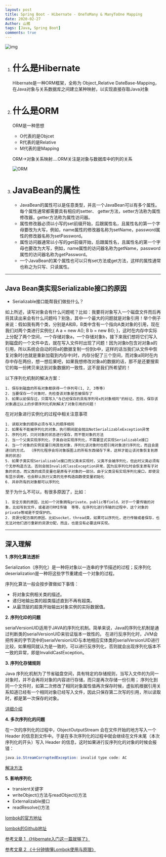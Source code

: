 ```yaml
---
layout: post
title: Spring Boot - Hibernate - OneToMany & ManyToOne Mapping
date: 2020-02-27
Author: 山猪
tags: [Java, Spring Boot]
comments: true
---
```

![img](https://i0.wp.com/blogs.innovationm.com/wp-content/uploads/2018/08/Hibernate-Mapping.png)

<!-- more -->

1. # 什么是Hibernate

    Hibernate是一种ORM框架，全称为 Object_Relative DateBase-Mapping，在Java对象与关系数据库之间建立某种映射，以实现直接存取Java对象


2. # 什么是ORM

    ORM是一种思想

    - O代表的是Objcet
    - R代表的是Relative
    - M代表的是Mapping

    ORM->对象关系映射....ORM关注是对象与数据库中的列的关系

    ![ORM](https://i.loli.net/2020/03/12/hirTEWDJ3Ybopn6.png)

3. # JavaBean的属性

    * JavaBean的属性可以是任意类型，并且一个JavaBean可以有多个属性。每个属性通常都需要具有相应的setter、 getter方法，setter方法称为属性修改器，getter方法称为属性访问器。
    * 属性修改器必须以小写的set前缀开始，后跟属性名，且属性名的第一个字母要改为大写，例如，name属性的修改器名称为setName，password属性的修改器名称为setPassword。
    * 属性访问器通常以小写的get前缀开始，后跟属性名，且属性名的第一个字母也要改为大写，例如，name属性的访问器名称为getName，password属性的访问器名称为getPassword。
    * 一个JavaBean的某个属性也可以只有set方法或get方法，这样的属性通常也称之为只写、只读属性。

---

## Java Bean类实现Serializable接口的原因

* Serializable接口能帮我们做些什么？

如上所述，读写对象会有什么问题呢？比如：我要将对象写入一个磁盘文件而后再将其读出来会有什么问题吗？别急，其中一个最大的问题就是对象引用！举个例子来说：假如我有两个类，分别是A和B，B类中含有一个指向A类对象的引用，现在我们对两个类进行实例化{ A a = new A(); B b = new B(); }，这时在内存中实际上分配了两个空间，一个存储对象a，一个存储对象b，接下来我们想将它们写入到磁盘的一个文件中去，就在写入文件时出现了问题！因为对象b包含对对象a的引用，所以系统会自动的将a的数据复制一份到b中，这样的话当我们从文件中恢复对象时(也就是重新加载到内存中)时，内存分配了三个空间，而对象a同时在内存中存在两份，想一想后果吧，如果我想修改对象a的数据的话，那不是还要搜索它的每一份拷贝来达到对象数据的一致性，这不是我们所希望的！


以下序列化机制的解决方案：

    1. 保存到磁盘的所有对象都获得一个序列号(1, 2, 3等等)
    2. 当要保存一个对象时，先检查该对象是否被保存了
    3. 如果以前保存过，只需写入"与已经保存的具有序列号x的对象相同"的标记，否则，保存该对象通过以上的步骤序列化机制解决了对象引用的问题！


在对对象进行实例化的过程中相关注意事项

    1. 读取对象的顺序必须与写入的顺序相同
    2. 如果有不能被序列化的对象，执行期间就会抛出NotSerializableException异常
    3. 序列化时，只对对象的状态进行保存，而不管对象的方法
    2. 当一个父类实现序列化，子类自动实现序列化，不需要显式实现Serializable接口
    4. 当一个对象的实例变量引用其他对象，序列化该对象时也把引用对象进行序列化，而且会是递归的方式。 （序列化程序会将对象版图上的所有东西储存下来，这样才能让该对象恢复到原来的状态）
    5. 如果子类实现Serializable接口而父类未实现时，父类不会被序列化，但此时父类必须有个无参构造方法，否则会抛InvalidClassException异常，因为反序列化时会恢复原有子对象的状态，而父类的成员变量也是原有子对象的一部分。由于父类没有实现序列化接口，即使没有显示调用，也会默认执行父类的无参构造函数使变量初始化
    6. 并非所有的对象都可以序列化

至于为什么不可以，有很多原因了，比如：

    1. 安全方面的原因，比如一个对象拥有private，public等field，对于一个要传输的对象，比如写到文件，或者进行RMI传输  等等，在序列化进行传输的过程中，这个对象的private等域是不受保护的。
    2. 资源分配方面的原因，比如socket，thread类，如果可以序列化，进行传输或者保存，也无法对他们进行重新的资源分配，而且，也是没有必要这样实现。

---

## 深入理解

**1. 序列化算法透析**

Serialization（序列化）是一种将对象以一连串的字节描述的过程；反序列化deserialization是一种将这些字节重建成一个对象的过程。

序列化算法一般会按步骤做如下事情：

- 将对象实例相关类的描述。
- 递归地输出类的超类描述直到不再有超类。
- 从最顶层的超类开始输出对象实例的实际数据值。


**2. 序列化ID的问题**

serialVersionUID适用于JAVA的序列化机制。简单来说，Java的序列化机制是通过判断类的serialVersionUID来验证版本一致性的。
在进行反序列化时，JVM会把传来的字节流中的serialVersionUID与本地相应实体类的serialVersionUID进行比较，如果相同就认为是一致的，可以进行反序列化，否则就会出现序列化版本不一致的异常，即是InvalidCastException。

**3. 序列化存储规则**

Java 序列化机制为了节省磁盘空间，具有特定的存储规则，当写入文件的为同一对象时，并不会再将对象的内容进行存储，而只是再次存储一份引用；
序列化到同一个文件时，如第二次修改了相同对象属性值再次保存时候，虚拟机根据引用关系知道已经有一个相同对象已经写入文件，因此只保存第二次写的引用，所以读取时，都是第一次保存的对象。

[详细介绍](https://www.ibm.com/developerworks/cn/java/j-lo-serial/)

**4. 多次序列化的问题**

在一次的序列化的过程中，ObjectOutputStream 会在文件开始的地方写入一个 Header 的信息到文件中。于是在多次序列化的过程中就会继续在文件末尾（本次序列化的开头）写入 Header 的信息，这时如果进行反序列化的对象的时候会报错：

```java
java.io.StreamCorruptedException: invalid type code: AC
```

[解决方法](http://blog.sina.com.cn/s/blog_6145ed810100z143.html)

**5. 影响序列化**

- transient关键字
- writeObject()方法与readObject()方法
- Externalizable接口
- readResolve()方法

[lombok的官方地址](https://projectlombok.org/ "lombok的官方地址")

[lombok的Github地址](https://github.com/rzwitserloot/lombok "lombok的Github地址")

[参考文章 1 《Hibernate入门这一篇就够了》](https://segmentfault.com/a/1190000013568216 "参考文章 1")

[参考文章 2 《十分钟搞懂Lombok使用与原理》](https://juejin.im/post/5a6eceb8f265da3e467555fe "参考文章 1")





